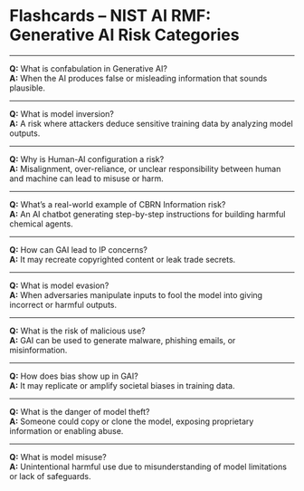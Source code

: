 # Flashcards – NIST AI RMF: Generative AI Risk Categories

---

**Q:** What is confabulation in Generative AI?  
**A:** When the AI produces false or misleading information that sounds plausible.

---

**Q:** What is model inversion?  
**A:** A risk where attackers deduce sensitive training data by analyzing model outputs.

---

**Q:** Why is Human-AI configuration a risk?  
**A:** Misalignment, over-reliance, or unclear responsibility between human and machine can lead to misuse or harm.

---

**Q:** What’s a real-world example of CBRN Information risk?  
**A:** An AI chatbot generating step-by-step instructions for building harmful chemical agents.

---

**Q:** How can GAI lead to IP concerns?  
**A:** It may recreate copyrighted content or leak trade secrets.

---

**Q:** What is model evasion?  
**A:** When adversaries manipulate inputs to fool the model into giving incorrect or harmful outputs.

---

**Q:** What is the risk of malicious use?  
**A:** GAI can be used to generate malware, phishing emails, or misinformation.

---

**Q:** How does bias show up in GAI?  
**A:** It may replicate or amplify societal biases in training data.

---

**Q:** What is the danger of model theft?  
**A:** Someone could copy or clone the model, exposing proprietary information or enabling abuse.

---

**Q:** What is model misuse?  
**A:** Unintentional harmful use due to misunderstanding of model limitations or lack of safeguards.
